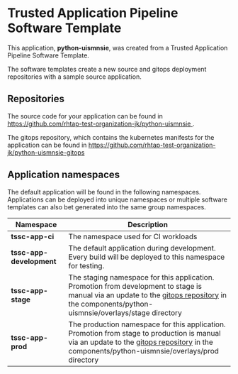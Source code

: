 # Trusted Application Pipeline Software Template

This application, **python-uismnsie**, was created from a Trusted Application Pipeline Software Template.

The software templates create a new source and gitops deployment repositories with a sample source application. 

## Repositories

The source code for your application can be found in [https://github.com/rhtap-test-organization-jk/python-uismnsie ](https://github.com/rhtap-test-organization-jk/python-uismnsie ).
 
The gitops repository, which contains the kubernetes manifests for the application can be found in 
[https://github.com/rhtap-test-organization-jk/python-uismnsie-gitops ](https://github.com/rhtap-test-organization-jk/python-uismnsie-gitops ) 

## Application namespaces 

The default application will be found in the following namespaces. Applications can be deployed into unique namespaces or multiple software templates can also bet generated into the same group namespaces.  

|  Namespace   |  Description   |  
| -------- | -------- |
| **tssc-app-ci** | The namespace used for CI workloads |
| **tssc-app-development** | The default application during development. Every build will be deployed to this namespace for testing. |
| **tssc-app-stage** | The staging namespace for this application. Promotion from development to stage is manual via an update to the [gitops repository](https://github.com/rhtap-test-organization-jk/python-uismnsie-gitops ) in the components/python-uismnsie/overlays/stage directory |
| **tssc-app-prod** | The production namespace for this application. Promotion from stage to production is manual via an update to the [gitops repository](https://github.com/rhtap-test-organization-jk/python-uismnsie-gitops ) in the components/python-uismnsie/overlays/prod directory |